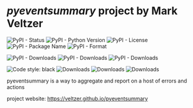 
# *pyeventsummary* project by Mark Veltzer

![PyPI - Status](https://img.shields.io/pypi/status/pyeventsummary)
![PyPI - Python Version](https://img.shields.io/pypi/pyversions/pyeventsummary)
![PyPI - License](https://img.shields.io/pypi/l/pyeventsummary)
![PyPI - Package Name](https://img.shields.io/pypi/v/pyeventsummary)
![PyPI - Format](https://img.shields.io/pypi/format/pyeventsummary)

![PyPI - Downloads](https://img.shields.io/pypi/dd/pyeventsummary)
![PyPI - Downloads](https://img.shields.io/pypi/dw/pyeventsummary)
![PyPI - Downloads](https://img.shields.io/pypi/dm/pyeventsummary)

![Code style: black](https://img.shields.io/badge/code%20style-black-000000.svg)
![Downloads](https://pepy.tech/badge/pyeventsummary)
![Downloads](https://pepy.tech/badge/pyeventsummary/month)
![Downloads](https://pepy.tech/badge/pyeventsummary/week)


pyeventsummary is a way to aggregate and report on a host of errors and actions

project website: <https://veltzer.github.io/pyeventsummary>
